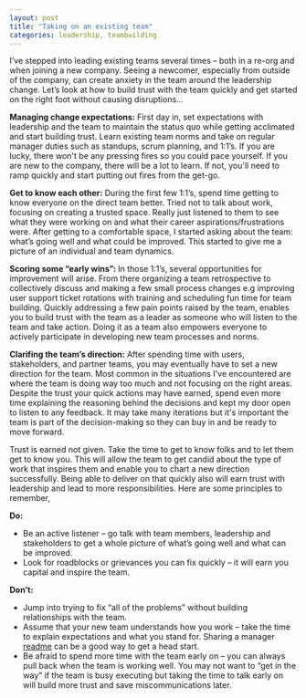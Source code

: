 ```yaml
---
layout: post
title: "Taking on an existing team"
categories: leadership, teambuilding
---
```

I’ve stepped into leading existing teams several times – both in a re-org and when joining a new company. Seeing a newcomer, especially from outside of the company, can create anxiety in the team around the leadership change. Let’s look at how to build trust with the team quickly and get started on the right foot without causing disruptions...

**Managing change expectations:** First day in, set expectations with leadership and the team to maintain the status quo while getting acclimated and start building trust. Learn existing team norms and take on regular manager duties such as standups, scrum planning, and 1:1’s. If you are lucky, there won't be any pressing fires so you could pace yourself. If you are new to the company, there will be a lot to learn. If not, you'll need to ramp quickly and start putting out fires from the get-go.

**Get to know each other:** During the first few 1:1’s, spend time getting to know everyone on the direct team better. Tried not to talk about work, focusing on creating a trusted space. Really just listened to them to see what they were working on and what their career aspirations/frustrations were. After getting to a comfortable space, I started asking about the team: what’s going well and what could be improved. This started to give me a picture of an individual and team dynamics.

**Scoring some “early wins”:** In those 1:1’s, several opportunities for improvement will arise. From there organizing a team retrospective to collectively discuss and making a few small process changes e.g improving user support ticket rotations with training and scheduling fun time for team building. Quickly addressing a few pain points raised by the team, enables you to build trust with the team as a leader as someone who will listen to the team and take action. Doing it as a team also empowers everyone to actively participate in developing new team processes and norms.

**Clarifing the team’s direction:** After spending time with users, stakeholders, and partner teams, you may eventually have to set a new direction for the team. Most common in the situations I've encountered are where the team is doing way too much and not focusing on the right areas. Despite the trust your quick actions may have earned, spend even more time explaining the reasoning behind the decisions and kept my door open to listen to any feedback. It may take many iterations but it's important the team is part of the decision-making so they can buy in and be ready to move forward.

Trust is earned not given. Take the time to get to know folks and to let them get to know you. This will allow the team to get candid about the type of work that inspires them and enable you to chart a new direction successfully. Being able to deliver on that quickly also will earn trust with leadership and lead to more responsibilities. Here are some principles to remember,

**Do:**
- Be an active listener – go talk with team members, leadership and stakeholders to get a whole picture of what’s going well and what can be improved. 
- Look for roadblocks or grievances you can fix quickly – it will earn you capital and inspire the team.

**Don’t:** 
- Jump into trying to fix “all of the problems” without building relationships with the team. 
- Assume that your new team understands how you work – take the time to explain expectations and what you stand for. Sharing a manager [readme][manager-readme] can be a good way to get a head start.
- Be afraid to spend more time with the team early on – you can always pull back when the team is working well. You may not want to “get in the way” if the team is busy executing but taking the time to talk early on will build more trust and save miscommunications later.

[manager-readme]: /manager/README.html
